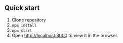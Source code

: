 ## Quick start
1. Clone repository
2. `npm install`
3. `npm start`
4. Open [http://localhost:3000](http://localhost:3000) to view it in the browser.